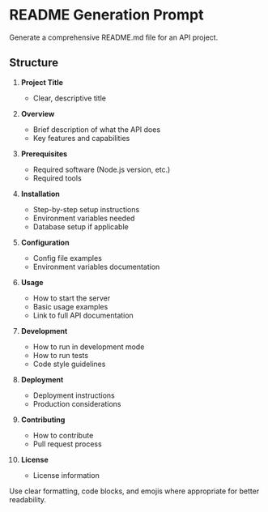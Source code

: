 # README Generation Prompt

Generate a comprehensive README.md file for an API project.

## Structure

1. **Project Title**
   - Clear, descriptive title

2. **Overview**
   - Brief description of what the API does
   - Key features and capabilities

3. **Prerequisites**
   - Required software (Node.js version, etc.)
   - Required tools

4. **Installation**
   - Step-by-step setup instructions
   - Environment variables needed
   - Database setup if applicable

5. **Configuration**
   - Config file examples
   - Environment variables documentation

6. **Usage**
   - How to start the server
   - Basic usage examples
   - Link to full API documentation

7. **Development**
   - How to run in development mode
   - How to run tests
   - Code style guidelines

8. **Deployment**
   - Deployment instructions
   - Production considerations

9. **Contributing**
   - How to contribute
   - Pull request process

10. **License**
    - License information

Use clear formatting, code blocks, and emojis where appropriate for better readability.
